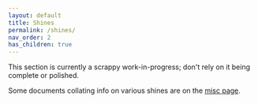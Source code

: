 ```yaml
---
layout: default
title: Shines
permalink: /shines/
nav_order: 2
has_children: true
---
```


This section is currently a scrappy work-in-progress; don't rely on it being complete or polished.

Some documents collating info on various shines are on the [misc page](game/misc).